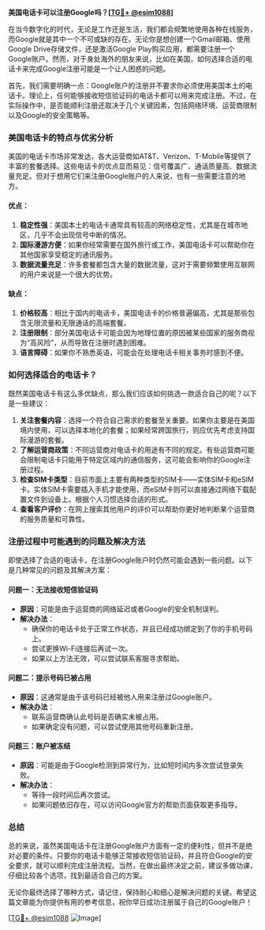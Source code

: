 **美国电话卡可以注册Google吗？[[TG💪+ @esim1088](https://t.me/s/esim1088)]**

在当今数字化的时代，无论是工作还是生活，我们都会频繁地使用各种在线服务，而Google就是其中一个不可或缺的存在。无论你是想创建一个Gmail邮箱、使用Google Drive存储文件，还是激活Google Play购买应用，都需要注册一个Google账户。然而，对于身处海外的朋友来说，比如在美国，如何选择合适的电话卡来完成Google注册可能是一个让人困惑的问题。

首先，我们需要明确一点：Google账户的注册并不要求你必须使用美国本土的电话卡。理论上，任何能够接收短信验证码的电话卡都可以用来完成注册。不过，在实际操作中，是否能顺利注册还取决于几个关键因素，包括网络环境、运营商限制以及Google的安全策略等。

### **美国电话卡的特点与优劣分析**

美国的电话卡市场非常发达，各大运营商如AT&T、Verizon、T-Mobile等提供了丰富的套餐选择。这些电话卡的优点显而易见：信号覆盖广、通话质量高、数据流量充足。但对于想用它们来注册Google账户的人来说，也有一些需要注意的地方。

#### **优点：**
1. **稳定性强**：美国本土的电话卡通常具有较高的网络稳定性，尤其是在城市地区，几乎不会出现信号中断的情况。
2. **国际漫游方便**：如果你经常需要在国外旅行或工作，美国电话卡可以帮助你在其他国家享受稳定的通讯服务。
3. **数据流量充足**：许多套餐都包含大量的数据流量，这对于需要频繁使用互联网的用户来说是一个很大的优势。

#### **缺点：**
1. **价格较高**：相比于国内的电话卡，美国电话卡的价格普遍偏高，尤其是那些包含无限流量和无限通话的高端套餐。
2. **注册限制**：部分美国电话卡可能会因为地理位置的原因被某些国家的服务商视为“高风险”，从而导致在注册时遇到困难。
3. **语言障碍**：如果你不熟悉英语，可能会在处理电话卡相关事务时感到不便。

### **如何选择适合的电话卡？**

既然美国电话卡有这么多优缺点，那么我们应该如何挑选一款适合自己的呢？以下是一些建议：

1. **关注套餐内容**：选择一个符合自己需求的套餐至关重要。如果你主要是在美国境内使用，可以选择本地化的套餐；如果经常跨国旅行，则应优先考虑支持国际漫游的套餐。
2. **了解运营商政策**：不同运营商对电话卡的用途有不同的规定。有些运营商可能会限制电话卡只能用于特定区域内的通信服务，这可能会影响你的Google注册过程。
3. **检查SIM卡类型**：目前市面上主要有两种类型的SIM卡——实体SIM卡和eSIM卡。实体SIM卡需要插入手机才能使用，而eSIM卡则可以直接通过网络下载配置文件到设备上。根据个人习惯选择合适的形式。
4. **查看客户评价**：在网上搜索其他用户的评价可以帮助你更好地判断某个运营商的服务质量和可靠性。

### **注册过程中可能遇到的问题及解决方法**

即使选择了合适的电话卡，在注册Google账户时仍然可能会遇到一些问题。以下是几种常见的问题及其解决方案：

#### **问题一：无法接收短信验证码**
- **原因**：可能是由于运营商的网络延迟或者Google的安全机制误判。
- **解决办法**：
  - 确保你的电话卡处于正常工作状态，并且已经成功绑定到了你的手机号码上。
  - 尝试更换Wi-Fi连接后再试一次。
  - 如果以上方法无效，可以尝试联系客服寻求帮助。

#### **问题二：提示号码已被占用**
- **原因**：这通常是由于该号码已经被他人用来注册过Google账户。
- **解决办法**：
  - 联系运营商确认此号码是否确实未被占用。
  - 如果确定没有问题，可以尝试使用其他号码重新注册。

#### **问题三：账户被冻结**
- **原因**：可能是由于Google检测到异常行为，比如短时间内多次尝试登录失败。
- **解决办法**：
  - 等待一段时间后再次尝试。
  - 如果问题依旧存在，可以访问Google官方的帮助页面获取更多指导。

### **总结**

总的来说，虽然美国电话卡在注册Google账户方面有一定的便利性，但并不是绝对必要的条件。只要你的电话卡能够正常接收短信验证码，并且符合Google的安全要求，就可以顺利完成注册流程。当然，在做出最终决定之前，建议多做功课，仔细比较各个选项，找到最适合自己的方案。

无论你最终选择了哪种方式，请记住，保持耐心和细心是解决问题的关键。希望这篇文章能为你提供有用的参考信息，祝你早日成功注册属于自己的Google账户！

[[TG💪+ @esim1088](https://t.me/s/esim1088) ![Image](https://i.postimg.cc/4NQfJmqS/Snipaste-2025-05-13-00-14-12.png)]